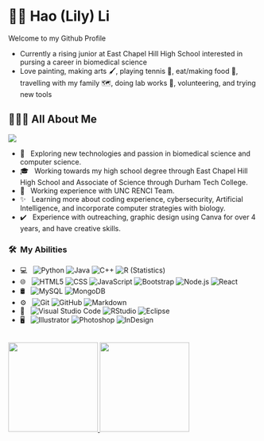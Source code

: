 # 	:wave::dolphin: Hao (Lily) Li 
Welcome to my Github Profile 
- Currently a rising junior at East Chapel Hill High School interested in pursing a career in biomedical science
- Love painting, making arts :paintbrush:, playing tennis 	:tennis:, eat/making food :cake:, travelling with my family :world_map:, doing lab works :lab_coat:, volunteering, and trying new tools
## 👨🏻‍💻 All About Me
<img src="https://www.google.com/url?sa=i&url=https%3A%2F%2Fwww.freepik.com%2Ffree-photos-vectors%2Fscience&psig=AOvVaw1iTV-up3niYCppnqUIpxEE&ust=1683258076012000&source=images&cd=vfe&ved=0CBAQjRxqFwoTCOCmo5Df2v4CFQAAAAAdAAAAABAJ">


- :seedling: &nbsp; Exploring new technologies and passion in biomedical science and computer science. 
- 🎓 &nbsp; Working towards my high school degree through East Chapel Hill High School and Associate of Science through Durham Tech College.
- 💼 &nbsp; Working experience with UNC RENCI Team. 
- :sparkles: &nbsp; Learning more about coding experience, cybersecurity, Artificial Intelligence, and incorporate computer strategies with biology.
- 	:heavy_check_mark: &nbsp; Experience with outreaching, graphic design using Canva for over 4 years, and have creative skills.

<h3> 🛠 &nbsp;My Abilities</h3>

- 💻 &nbsp;
  ![Python](https://img.shields.io/badge/-Python-333333?style=flat&logo=python)
  ![Java](https://img.shields.io/badge/-Java-333333?style=flat&logo=Java&logoColor=007396)
  ![C++](https://img.shields.io/badge/-C++-333333?style=flat&logo=C%2B%2B&logoColor=00599C)
  ![R (Statistics)](https://img.shields.io/badge/-R-333333?style=flat&logo=R&logoColor=276DC3)
- 🌐 &nbsp;
  ![HTML5](https://img.shields.io/badge/-HTML5-333333?style=flat&logo=HTML5)
  ![CSS](https://img.shields.io/badge/-CSS-333333?style=flat&logo=CSS3&logoColor=1572B6)
  ![JavaScript](https://img.shields.io/badge/-JavaScript-333333?style=flat&logo=javascript)
  ![Bootstrap](https://img.shields.io/badge/-Bootstrap-333333?style=flat&logo=bootstrap&logoColor=563D7C)
  ![Node.js](https://img.shields.io/badge/-Node.js-333333?style=flat&logo=node.js)
  ![React](https://img.shields.io/badge/-React-333333?style=flat&logo=react)
- 🛢 &nbsp;
  ![MySQL](https://img.shields.io/badge/-MySQL-333333?style=flat&logo=mysql)
  ![MongoDB](https://img.shields.io/badge/-MongoDB-333333?style=flat&logo=mongodb)
- ⚙️ &nbsp;
  ![Git](https://img.shields.io/badge/-Git-333333?style=flat&logo=git)
  ![GitHub](https://img.shields.io/badge/-GitHub-333333?style=flat&logo=github)
  ![Markdown](https://img.shields.io/badge/-Markdown-333333?style=flat&logo=markdown)
- 🔧 &nbsp;
  ![Visual Studio Code](https://img.shields.io/badge/-Visual%20Studio%20Code-333333?style=flat&logo=visual-studio-code&logoColor=007ACC)
  ![RStudio](https://img.shields.io/badge/-RStudio-333333?style=flat&logo=rstudio)
  ![Eclipse](https://img.shields.io/badge/-Eclipse-333333?style=flat&logo=eclipse-ide&logoColor=2C2255)
- 🖥 &nbsp;
  ![Illustrator](https://img.shields.io/badge/-Illustrator-333333?style=flat&logo=adobe-illustrator)
  ![Photoshop](https://img.shields.io/badge/-Photoshop-333333?style=flat&logo=adobe-photoshop)
  ![InDesign](https://img.shields.io/badge/-InDesign-333333?style=flat&logo=adobe-indesign)

<br/>

<a href="https://github.com/lilyhaoli">
  <img height="180em" src="https://github-readme-stats.vercel.app/api?username=lilyhaoli&theme=buefy&show_icons=true" />
  <img height="180em" src="https://github-readme-stats.vercel.app/api/top-langs/?username=lilyhaoli&theme=buefy&layout=compact" />
</a>

<br/>
